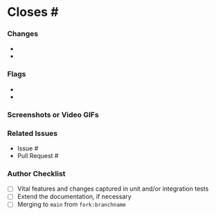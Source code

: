 <!---
  Please make sure to read CONTRIBUTING.md before sending a pull request.
  Thank you!
-->

# Closes #<CORRESPONDING ISSUE NUMBER>
<!--- Provide an overall summary of the pull request -->

### Changes
<!--- More detailed and granular description of changes -->
<!--- These should likely be gathered from commit message summaries -->
- <ONE>
- <TWO>

### Flags
<!--- Provide context or concerns a reviewer should be aware of -->
- <ONE>
- <TWO>

### Screenshots or Video GIFs
<!--- Provide an easily accessible demonstration of the changes, if applicable -->

### Related Issues
- Issue #<NUMBER>
- Pull Request #<NUMBER>

### Author Checklist
- [ ] Vital features and changes captured in unit and/or integration tests
- [ ] Extend the documentation, if necessary
- [ ] Merging to `main` from `fork:branchname`
